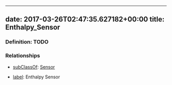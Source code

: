 
---
date: 2017-03-26T02:47:35.627182+00:00
title: Enthalpy_Sensor
---
### Definition: TODO

### Relationships

* [subClassOf](http://www.w3.org/2000/01/rdf-schema#subClassOf): [Sensor](https://brickschema.org/schema/1.0/Brick#Sensor)

* [label](http://www.w3.org/2000/01/rdf-schema#label): Enthalpy Sensor
